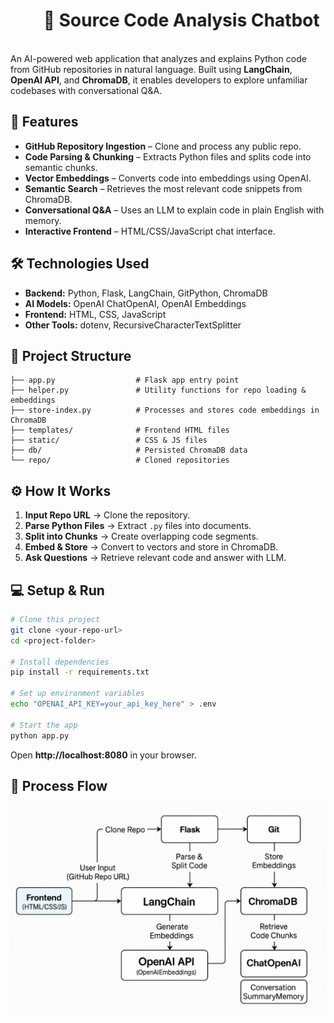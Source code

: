 <marquee behavior="alternate" direction="left" scrollamount="6">
  <h1>🤖 Source Code Analysis Chatbot</h1>
</marquee>



An AI-powered web application that analyzes and explains Python code from GitHub repositories in natural language. Built using **LangChain**, **OpenAI API**, and **ChromaDB**, it enables developers to explore unfamiliar codebases with conversational Q&A.

## 🚀 Features
- **GitHub Repository Ingestion** – Clone and process any public repo.
- **Code Parsing & Chunking** – Extracts Python files and splits code into semantic chunks.
- **Vector Embeddings** – Converts code into embeddings using OpenAI.
- **Semantic Search** – Retrieves the most relevant code snippets from ChromaDB.
- **Conversational Q&A** – Uses an LLM to explain code in plain English with memory.
- **Interactive Frontend** – HTML/CSS/JavaScript chat interface.

## 🛠️ Technologies Used
- **Backend:** Python, Flask, LangChain, GitPython, ChromaDB
- **AI Models:** OpenAI ChatOpenAI, OpenAI Embeddings
- **Frontend:** HTML, CSS, JavaScript
- **Other Tools:** dotenv, RecursiveCharacterTextSplitter

## 📂 Project Structure
```
├── app.py                  # Flask app entry point
├── helper.py               # Utility functions for repo loading & embeddings
├── store-index.py          # Processes and stores code embeddings in ChromaDB
├── templates/              # Frontend HTML files
├── static/                 # CSS & JS files
├── db/                     # Persisted ChromaDB data
└── repo/                   # Cloned repositories
```

## ⚙️ How It Works
1. **Input Repo URL** → Clone the repository.
2. **Parse Python Files** → Extract `.py` files into documents.
3. **Split into Chunks** → Create overlapping code segments.
4. **Embed & Store** → Convert to vectors and store in ChromaDB.
5. **Ask Questions** → Retrieve relevant code and answer with LLM.

## 💻 Setup & Run
```bash
# Clone this project
git clone <your-repo-url>
cd <project-folder>

# Install dependencies
pip install -r requirements.txt

# Set up environment variables
echo "OPENAI_API_KEY=your_api_key_here" > .env

# Start the app
python app.py
```
Open **http://localhost:8080** in your browser.

## 📸 Process Flow


<!-- Example: Hosted image (direct link) -->
<img src="images/ChatGPT Image Aug 13, 2025, 05_47_58 AM.png" alt="Process Flow" width="600">




